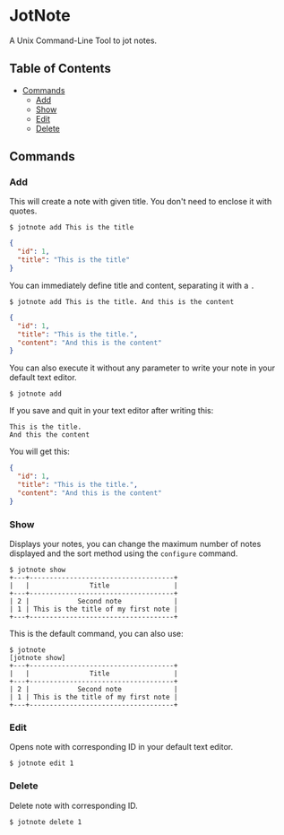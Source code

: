 # JotNote

A Unix Command-Line Tool to jot notes.

## Table of Contents

- [Commands](#commands)
  - [Add](#add)
  - [Show](#show)
  - [Edit](#edit)
  - [Delete](#delete)

## Commands

### Add

This will create a note with given title. You don't need to enclose it with quotes.

`$ jotnote add This is the title`

```json
{
  "id": 1,
  "title": "This is the title"
}
```

You can immediately define title and content, separating it with a `.`

`$ jotnote add This is the title. And this is the content`

```json
{
  "id": 1,
  "title": "This is the title.",
  "content": "And this is the content"
}
```

You can also execute it without any parameter to write your note in your default text editor.

`$ jotnote add`

If you save and quit in your text editor after writing this:

```text
This is the title.
And this the content
```

You will get this:

```json
{
  "id": 1,
  "title": "This is the title.",
  "content": "And this is the content"
}
```

### Show

Displays your notes, you can change the maximum number of notes displayed and the sort method using the `configure` command.

```shell
$ jotnote show
+---+------------------------------------+
|   |               Title                |
+---+------------------------------------+
| 2 |            Second note             |
| 1 | This is the title of my first note |
+---+------------------------------------+
```

This is the default command, you can also use:

```shell
$ jotnote
[jotnote show]
+---+------------------------------------+
|   |               Title                |
+---+------------------------------------+
| 2 |            Second note             |
| 1 | This is the title of my first note |
+---+------------------------------------+
```

### Edit

Opens note with corresponding ID in your default text editor.

`$ jotnote edit 1`

### Delete

Delete note with corresponding ID.

`$ jotnote delete 1`
